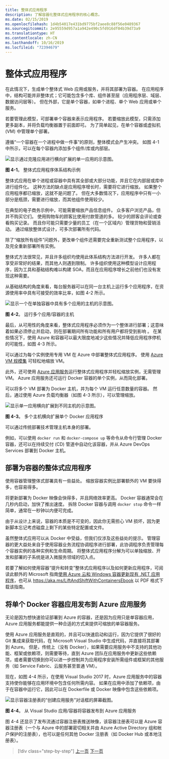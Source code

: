 ```yaml
---
title: 整体式应用程序
description: 了解容器化整体式应用程序的核心概念。
ms.date: 02/15/2019
ms.openlocfilehash: 1d4b54017e431bd9775bf2aee8c88f56e0489367
ms.sourcegitcommit: 2e95559d957a1a942e490c5fd916df04b39d73a9
ms.translationtype: HT
ms.contentlocale: zh-CN
ms.lasthandoff: 10/16/2019
ms.locfileid: "72394679"
---
```

# <a name="monolithic-applications"></a>整体式应用程序

在此情况下，生成单个整体式 Web 应用或服务，并将其部署为容器。 在应用程序中，结构可能并非整体式；它可能包含多个库、组件甚至层（应用程序层、域层、数据访问层等）。 但在外部，它是单个容器，如单个进程、单个 Web 应用或单个服务。

若要管理此模型，可部署单个容器来表示应用程序。 若要缩放此模型，只需添加更多副本，并将负载均衡器置于前面即可。 为了简单起见，在单个容器或虚拟机 (VM) 中管理单个部署。

遵循“一个容器在一个进程中做一件事”的原则，整体模式会产生冲突。 如图 4-1 中所示，可以在每个容器内添加多个组件/库或内部层。

![显示通过克隆应用进行横向扩展的单一应用的示意图。](./media/monolithic-applications/monolithic-application-architecture-example.png)

**图 4-1**。 整体式应用程序体系结构示例

整体式应用在单个进程或容器中具有其全部或大部分功能，并且它在内部层或库中进行组件化。 这种方法的缺点是应用程序增长时，需要将它进行缩放。 如果整个应用程序都已缩放，这就不是问题了。 但在大多数情况下，应用程序中只有一小部分是瓶颈，需要进行缩放，而其他组件使用较少。

在典型的电子商务示例中，可能需要缩放产品信息组件。 众多客户浏览产品，但并不购买它们。 使用购物车的顾客比使用付款管道的多。 较少的顾客会评论或查看购买记录。 而且你可能只需要少量的员工（在一个区域内）管理货物和营销活动。 通过缩放整体式设计，可多次部署所有代码。

除了“缩放所有组件”问题外，更改单个组件还需要完全重新测试整个应用程序，以及完全重新部署所有实例。

整体式方法很常见，并且许多组织均使用此体系结构方法进行开发。 许多人都在享受非常好的结果，而其他人则遇到限制。 许多组织使用这种模型设计应用程序，因为工具和基础结构难以构建 SOA，而且在应用程序增长之前他们也没有发现这种需要。

从基础结构的角度来看，每台服务器可以在同一台主机上运行多个应用程序，在资源使用率中具有可接受的效率比率，如图 4-2 所示。

![显示一个在单独容器中具有多个应用的主机的示意图。](./media/monolithic-applications/host-with-multiple-apps-containers.png)

**图 4-2**。 运行多个应用/容器的主机

最后，从可用性的角度来看，整体式应用程序必须作为一个整体进行部署；这意味着如果必须停止并启动，则在部署期间所有功能和所有用户都将受到影响  。 在某些情况下，使用 Azure 和容器可以最大限度地减少这些情况并降低应用程序停机的可能性，如图 4-3 所示。

可以通过为每个实例使用专用 VM 在 Azure 中部署整体式应用程序。 使用 [Azure VM 规模集](https://docs.microsoft.com/azure/virtual-machine-scale-sets/) 可轻松地缩放 VM。

此外，还可使用 [Azure 应用服务](https://azure.microsoft.com/services/app-service/)运行整体式应用程序并轻松缩放实例，无需管理 VM。 Azure 应用服务还可运行 Docker 容器的单个实例，从而简化部署。

可以将多个 VM 部署为 Docker 主机，并为每个 VM 运行任意数量的容器。 然后，通过使用 Azure 负载均衡器（如图 4-3 所示），可以管理缩放。

![显示单一应用横向扩展到不同主机的示意图。](./media/monolithic-applications/multiple-hosts-from-single-docker-container.png)

**图 4-3**。 多个主机横向扩展单个 Docker 应用程序

可以通过传统部署技术管理主机本身的部署。

例如，可以使用 `docker run` 和 `docker-compose up` 等命令从命令行管理 Docker 容器，还可以在持续交付 (CD) 管道中自动化该容器，并从 Azure DevOps Services 部署到 Docker 主机。

## <a name="monolithic-application-deployed-as-a-container"></a>部署为容器的整体式应用程序

使用容器管理整体式部署具有一些益处。 缩放容器实例比部署额外的 VM 要快得多，也容易得多。

将更新部署为 Docker 映像会快得多，并且网络效率更高。 Docker 容器通常会在几秒内启动，加快了推出速度。 拆除 Docker 容器与调用 `docker stop` 命令一样简单，通常在一秒钟以内便可完成。

由于从设计上来说，容器的本质是不可变的，因此你无需担心 VM 损坏，因为更新脚本忘记考虑磁盘上剩下的某些特定配置或文件。

虽然整体式应用可以从 Docker 中受益，但我们仅涉及这些益处的提示。 管理容器的更大益处来自于使用容器业务流程协调程序进行部署，此协调程序负责管理每个容器实例的各种实例和生命周期。 将整体式应用程序分解为可以单独缩放、开发和部署的子系统是进入微服务领域的切入点。

若要了解如何使用容器“提升和转变”整体式应用程序以及如何更新应用程序，可阅读此额外的 Microsoft 指南[使用 Azure 云和 Windows 容器更新现有 .NET 应用程序](../../modernize-with-azure-containers/index.md)，也可从 <https://aka.ms/LiftAndShiftWithContainersEbook> 以 PDF 格式下载该指南。

## <a name="publish-a-single-docker-container-app-to-azure-app-service"></a>将单个 Docker 容器应用发布到 Azure 应用服务

无论是因为想快速验证部署到 Azure 的容器，还是因为应用只是单容器应用，Azure 应用服务都能提供一种合适的方式来提供可缩放的单容器服务。

使用 Azure 应用服务是直观的，并且可以快速启动和运行，因为它提供了很好的 Git 集成来获取代码，在 Microsoft Visual Studio 中生成代码，并直接将其部署到 Azure。 但是，传统上（没有 Docker），如果需要应用服务中不支持的其他功能、框架或依赖项，则需要等待，直到 Azure 团队在应用服务中更新这些依赖项，或者需要切换到你可以进一步控制并为应用程序安装所需组件或框架的其他服务（如 Service Fabric、云服务甚至普通 VM）。

现在，如图 4-4 所示，在使用 Visual Studio 2017 时，Azure 应用服务中的容器支持使你能够在应用环境中包含任何所需内容。 如果在应用中添加了依赖项，由于在容器中运行它，因此可以在 Dockerfile 或 Docker 映像中包含这些依赖项。

![显示容器注册表的“创建应用服务”对话框的屏幕截图。](./media/monolithic-applications/publish-azure-app-service-container.png)

**图 4-4**。 从 Visual Studio 应用/容器将容器发布到 Azure 应用服务

图 4-4 还显示了发布流通过容器注册表推送映像，该容器注册表可以是 Azure 容器注册表（一个与 Azure 中的部署密切相关并由 Azure Active Directory 组和帐户保护的注册表），也可以是任何其他 Docker 注册表（如 Docker Hub 或本地注册表）。

>[!div class="step-by-step"]
>[上一页](common-container-design-principles.md)
>[下一页](state-and-data-in-docker-applications.md)
